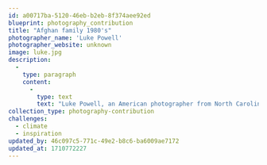 ```yaml
---
id: a00717ba-5120-46eb-b2eb-8f374aee92ed
blueprint: photography_contribution
title: "Afghan family 1980's"
photographer_name: 'Luke Powell'
photographer_website: unknown
image: luke.jpg
description:
  -
    type: paragraph
    content:
      -
        type: text
        text: "Luke Powell, an American photographer from North Carolina, spent six years photographing in the Fertile Cresent, from the late 1970's to the early 1980's. He was one of the few image-makers who made his own dye-transfer prints, which he exhibited widely across the planet. "
collection_type: photography-contribution
challenges:
  - climate
  - inspiration
updated_by: 46c097c5-771c-49e2-b8c6-ba6009ae7172
updated_at: 1710772227
---
```

